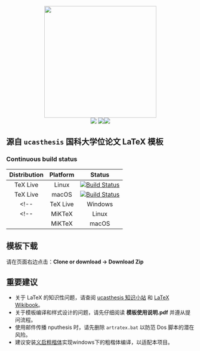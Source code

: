 <p align="center">
  <img src="https://github.com/e71828/nputhesis/blob/master/Img/textlogoblue.png" width="300px"><br/>
  <img src="https://img.shields.io/github/languages/code-size/e71828/nputhesis?color=orange"> <img src=https://img.shields.io/github/repo-size/e71828/nputhesis?color=red"><img src="https://img.shields.io/github/license/e71828/nputhesis?color=g&label=License">
 </p>
 
## 源自 `ucasthesis` 国科大学位论文 LaTeX 模板

### Continuous build status

| Distribution | Platform | Status |
| :----------: | :------: | :----: |
| TeX Live     | Linux    | [![Build Status][1.1]][travis]   |
| TeX Live     | macOS    | [![Build Status][1.2]][travis]   |
<!--| TeX Live     | Windows  | [![Build Status][2.1]][appveyor] |-->
<!--| MiKTeX       | Linux    | [![Build Status][1.3]][travis]   |
    | MiKTeX       | macOS    | [![Build Status][1.4]][travis]   |-->

[1.1]: https://travis-matrix-badges.herokuapp.com/repos/e71828/nputhesis/branches/dev/1
[1.2]: https://travis-matrix-badges.herokuapp.com/repos/e71828/nputhesis/branches/dev/2
<!-- [1.3]: https://travis-matrix-badges.herokuapp.com/repos/e71828/nputhesis/branches/master/3
     [1.4]: https://travis-matrix-badges.herokuapp.com/repos/e71828/nputhesis/branches/master/4 
     [2.1]: https://appveyor-matrix-badges.herokuapp.com/repos/e71828/nputhesis/branch/master/1 -->


[travis]:   https://travis-ci.org/e71828/nputhesis
[appveyor]: https://ci.appveyor.com/project/e71828/nputhesis

## 模板下载

请在页面右边点击：**Clone or download -> Download Zip**

## 重要建议

* 关于 LaTeX 的知识性问题，请查阅 [ucasthesis 知识小站](https://github.com/mohuangrui/ucasthesis/wiki) 和 [LaTeX Wikibook](https://en.wikibooks.org/wiki/LaTeX)。
* 关于模板编译和样式设计的问题，请先仔细阅读 **模板使用说明.pdf** 并遵从提问流程。
* 使用邮件传播 nputhesis 时，请先删除 `artratex.bat` 以防范 Dos 脚本的潜在风险。
* 建议安装[义启粗楷体](https://www.17font.com/font/detail/b8250b138578484090c8bb489e1c1759.html)实现windows下的粗楷体编译，以适配本项目。
